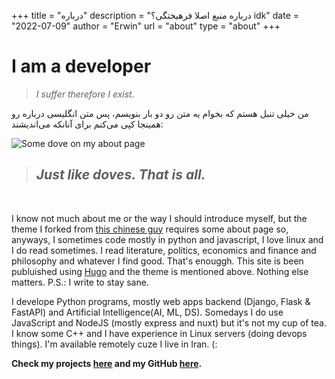 +++
title = "درباره"
description = "درباره منبع اصلا فرهیختگی؟ idk"
date = "2022-07-09"
author = "Erwin"
url = "about"
type = "about"
+++

# I am a developer
> *I suffer therefore I exist.*

من خیلی تنبل هستم که بخوام یه متن رو دو بار بنویسم، پس متن انگلیسی درباره رو همینجا کپی می‌کنم برای آنانکه می‌اندیشند:

<div>
<div class="site-author-image" style='max-width: 99%; border: none;'>

![Some dove on my about page](/img/me-dove.webp "Some dove on my about page")

</div>
</div>

 > *<h2>Just like doves. That is all.</h2>*

<br/>

I know not much about me or the way I should introduce myself, but the theme I forked from [this chinese guy](https://github.com/elkan1788/hugo-theme-next) requires some about page so, anyways, I sometimes code mostly in python and javascript, I love linux and I do read sometimes. I read literature, politics, economics and finance and philosophy and whatever I find good. That's enouggh. This site is been publuished using [Hugo](https://github.com/gohugoio) and the theme is mentioned above. Nothing else matters.
P.S.: I write to stay sane.

I develope Python programs, mostly web apps backend (Django, Flask & FastAPI) and Artificial Intelligence(AI, ML, DS). Somedays I do use JavaScript and NodeJS (mostly express and nuxt) but it's not my cup of tea. I know some C++ and I have experience in Linux servers (doing devops things). I'm available remotely cuze I live in Iran. (: 

**Check my projects [here](/projects) and my GitHub [here](https://github.com/AYoonesi/).**